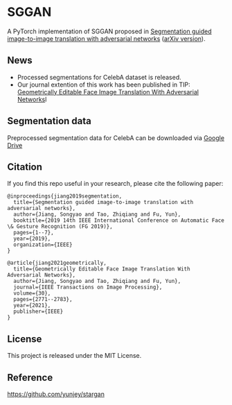 # SGGAN
A PyTorch implementation of SGGAN proposed in [Segmentation guided image-to-image translation with adversarial networks](https://ieeexplore.ieee.org/document/8756542) ([arXiv version](https://arxiv.org/abs/1901.01569)).

## News
* Processed segmentations for CelebA dataset is released.
* Our journal extention of this work has been published in TIP: [Geometrically Editable Face Image Translation With Adversarial Networks](https://ieeexplore.ieee.org/document/9336328)l

## Segmentation data
Preprocessed segmentation data for CelebA can be downloaded via [Google Drive](https://drive.google.com/file/d/1K496cZAlssIvrbW8ygzivYobWvQuAaGM/view?usp=sharing)

## Citation
If you find this repo useful in your research, please cite the following paper:
```
@inproceedings{jiang2019segmentation,
  title={Segmentation guided image-to-image translation with adversarial networks},
  author={Jiang, Songyao and Tao, Zhiqiang and Fu, Yun},
  booktitle={2019 14th IEEE International Conference on Automatic Face \& Gesture Recognition (FG 2019)},
  pages={1--7},
  year={2019},
  organization={IEEE}
}

@article{jiang2021geometrically,
  title={Geometrically Editable Face Image Translation With Adversarial Networks},
  author={Jiang, Songyao and Tao, Zhiqiang and Fu, Yun},
  journal={IEEE Transactions on Image Processing},
  volume={30},
  pages={2771--2783},
  year={2021},
  publisher={IEEE}
}
```

## License
This project is released under the MIT License.

## Reference
https://github.com/yunjey/stargan
